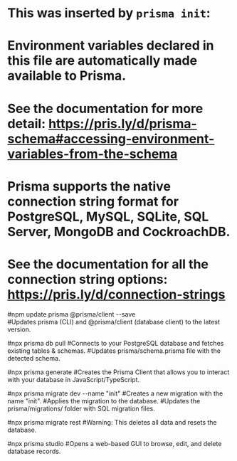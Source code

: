 # This was inserted by `prisma init`:
# Environment variables declared in this file are automatically made available to Prisma.
# See the documentation for more detail: https://pris.ly/d/prisma-schema#accessing-environment-variables-from-the-schema

# Prisma supports the native connection string format for PostgreSQL, MySQL, SQLite, SQL Server, MongoDB and CockroachDB.
# See the documentation for all the connection string options: https://pris.ly/d/connection-strings

#npm update prisma @prisma/client --save  
#Updates prisma (CLI) and @prisma/client (database client) to the latest version.

#npx prisma db pull
#Connects to your PostgreSQL database and fetches existing tables & schemas.
#Updates prisma/schema.prisma file with the detected schema.

#npx prisma generate
#Creates the Prisma Client that allows you to interact with your database in JavaScript/TypeScript.

#npx prisma migrate dev --name "init"
#Creates a new migration with the name "init".
#Applies the migration to the database.
#Updates the prisma/migrations/ folder with SQL migration files.


#npx prisma migrate rest
#Warning: This deletes all data and resets the database.

#npx prisma studio
#Opens a web-based GUI to browse, edit, and delete database records.